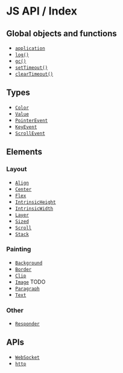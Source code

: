 # JS API / Index

## Global objects and functions

- [`application`]()
- [`log()`]()
- [`gc()`]()
- [`setTimeout()`]()
- [`clearTimeout()`]()

## Types

- [`Color`]()
- [`Value`]()
- [`PointerEvent`]()
- [`KeyEvent`]()
- [`ScrollEvent`]()

## Elements

### Layout

- [`Align`]()
- [`Center`]()
- [`Flex`]()
- [`IntrinsicHeight`]()
- [`IntrinsicWidth`]()
- [`Layer`]()
- [`Sized`]()
- [`Scroll`]()
- [`Stack`]()

### Painting

- [`Background`]()
- [`Border`]()
- [`Clip`]()
- [`Image`]() TODO
- [`Paragraph`]()
- [`Text`]()

### Other

- [`Responder`]()

## APIs

- [`WebSocket`]()
- [`http`]()
